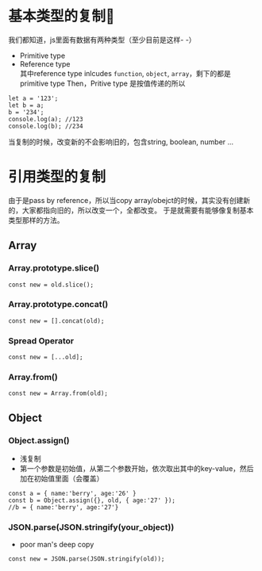 # 基本类型的复制💩
我们都知道，js里面有数据有两种类型（至少目前是这样- -）
- Primitive type
- Reference type  
其中reference type inlcudes `function`, `object`, `array`，剩下的都是primitive type
Then，Pritive type 是按值传递的所以
```
let a = '123';
let b = a;
b = '234';
console.log(a); //123
console.log(b); //234
```
当复制的时候，改变新的不会影响旧的，包含string, boolean, number ...

# 引用类型的复制
由于是pass by reference，所以当copy array/obejct的时候，其实没有创建新的，大家都指向旧的，所以改变一个，全都改变。
于是就需要有能够像复制基本类型那样的方法。

## Array
### Array.prototype.slice()
```
const new = old.slice();
```

### Array.prototype.concat()
```
const new = [].concat(old);
```

### Spread Operator
```
const new = [...old];
```

### Array.from()
```
const new = Array.from(old);
```

## Object
### Object.assign()
- 浅复制
- 第一个参数是初始值，从第二个参数开始，依次取出其中的key-value，然后加在初始值里面（会覆盖）
```
const a = { name:'berry', age:'26' }
const b = Object.assign({}, old, { age:'27' });
//b = { name:'berry', age:'27'}
```

### JSON.parse(JSON.stringify(your_object))
- poor man's deep copy
```
const new = JSON.parse(JSON.stringify(old));
```